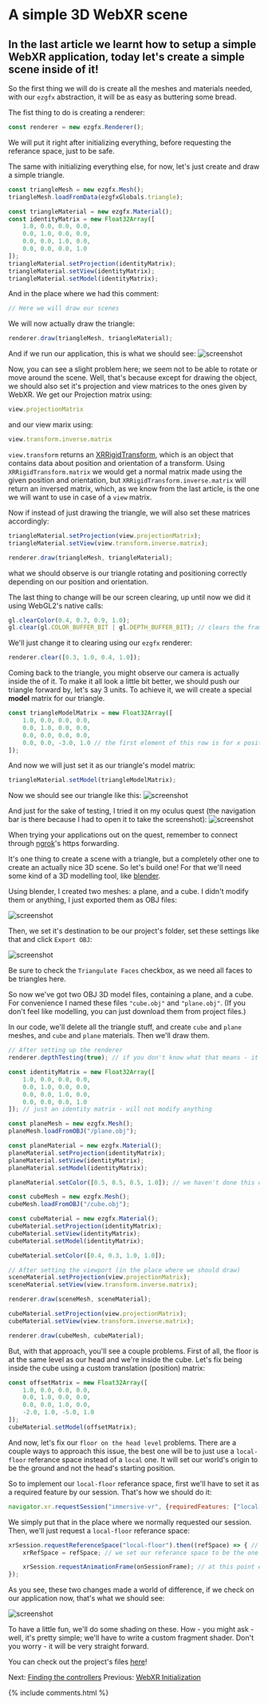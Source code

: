 # A simple 3D WebXR scene

## In the last article we learnt how to setup a simple WebXR application, today let's create a simple scene inside of it! 

So the first thing we will do is create all the meshes and materials needed, with our `ezgfx` abstraction, it will be as easy as buttering some bread.

The fist thing to do is creating a renderer:
```js
const renderer = new ezgfx.Renderer();
```

We will put it right after initializing everything, before requesting the referance space, just to be safe.

The same with initializing everything else, for now, let's just create and draw a simple triangle. 
```js
const triangleMesh = new ezgfx.Mesh();
triangleMesh.loadFromData(ezgfxGlobals.triangle);

const triangleMaterial = new ezgfx.Material();
const identityMatrix = new Float32Array([
	1.0, 0.0, 0.0, 0.0,
	0.0, 1.0, 0.0, 0.0,
	0.0, 0.0, 1.0, 0.0,
	0.0, 0.0, 0.0, 1.0
]);
triangleMaterial.setProjection(identityMatrix);
triangleMaterial.setView(identityMatrix);
triangleMaterial.setModel(identityMatrix);
```

And in the place where we had this comment:
```js
// Here we will draw our scenes
```

We will now actually draw the triangle:
```js
renderer.draw(triangleMesh, triangleMaterial);
```

And if we run our application, this is what we should see:
![screenshot](data/tutorial6/tutorial6_screenshot1.jpg)

Now, you can see a slight problem here; we seem not to be able to rotate or move around the scene. Well, that's because except for drawing the object, we should also set it's projection and view matrices to the ones given by WebXR. We get our Projection matrix using:
```js
view.projectionMatrix
```

and our view marix using:
```js
view.transform.inverse.matrix
```

`view.transform` returns an [XRRigidTransform](https://developer.mozilla.org/en-US/docs/Web/API/XRRigidTransform), which is an object that contains data about position and orientation of a transform. Using `XRRigidTransform.matrix` we would get a normal matrix made using the given position and orientation, but `XRRigidTransform.inverse.matrix` will return an inversed matrix, which, as we know from the last article, is the one we will want to use in case of a `view` matrix.

Now if instead of just drawing the triangle, we will also set these matrices accordingly:
```js
triangleMaterial.setProjection(view.projectionMatrix);
triangleMaterial.setView(view.transform.inverse.matrix);

renderer.draw(triangleMesh, triangleMaterial);
```

what we should observe is our triangle rotating and positioning correctly depending on our position and orientation.

The last thing to change will be our screen clearing, up until now we did it using WebGL2's native calls:
```js
gl.clearColor(0.4, 0.7, 0.9, 1.0);
gl.clear(gl.COLOR_BUFFER_BIT | gl.DEPTH_BUFFER_BIT); // clears the framebuffer (in the next episode we'll implement our ezgfx renderer here - for now, let's just use vanilla WebGL2, as we're not doing anything else than clearing the screen)
```

We'll just change it to clearing using our `ezgfx` renderer:
```js
renderer.clear([0.3, 1.0, 0.4, 1.0]);
```

Coming back to the triangle, you might observe our camera is actually inside the of it. To make it all look a little bit better, we should push our triangle forward by, let's say 3 units. To achieve it, we will create a special **model** matrix for our triangle.
```js
const triangleModelMatrix = new Float32Array([
	1.0, 0.0, 0.0, 0.0,
	0.0, 1.0, 0.0, 0.0,
	0.0, 0.0, 0.0, 0.0,
	0.0, 0.0, -3.0, 1.0 // the first element of this row is for x position, the second for y and the third for z, which means we just offset it by negative three on the z axis
]);
```

And now we will just set it as our triangle's model matrix:
```js
triangleMaterial.setModel(triangleModelMatrix);
```

Now we should see our triangle like this:
![screenshot](data/tutorial6/tutorial6_screenshot2.jpg)

And just for the sake of testing, I tried it on my oculus quest (the navigation bar is there because I had to open it to take the screenshot):
![screenshot](data/tutorial6/tutorial6_screenshot3.jpg)

When trying your applications out on the quest, remember to connect through [ngrok](https://ngrok.com/)'s https forwarding.


It's one thing to create a scene with a triangle, but a completely other one to create an actually nice 3D scene. So let's build one! For that we'll need some kind of a 3D modelling tool, like [blender](https://www.blender.org).

Using blender, I created two meshes: a plane, and a cube. I didn't modify them or anything, I just exported them as OBJ files:

![screenshot](data/tutorial6/tutorial6_screenshot4.png)

Then, we set it's destination to be our project's folder, set these settings like that and click `Export OBJ`:

![screenshot](data/tutorial6/tutorial6_screenshot5.png)

Be sure to check the `Triangulate Faces` checkbox, as we need all faces to be triangles here. 

So now we've got two OBJ 3D model files, containing a plane, and a cube. For convenience I named these files `"cube.obj"` and `"plane.obj"`. (If you don't feel like modelling, you can just download them from project files.)

In our code, we'll delete all the triangle stuff, and create `cube` and `plane` meshes, and `cube` and `plane` materials. Then we'll draw them.
```js
// After setting up the renderer
renderer.depthTesting(true); // if you don't know what that means - it means that our meshes will be rendered properly ¯\_(ツ)_/¯

const identityMatrix = new Float32Array([
	1.0, 0.0, 0.0, 0.0,
	0.0, 1.0, 0.0, 0.0,
	0.0, 0.0, 1.0, 0.0,
	0.0, 0.0, 0.0, 1.0
]); // just an identity matrix - will not modify anything

const planeMesh = new ezgfx.Mesh();
planeMesh.loadFromOBJ("/plane.obj");

const planeMaterial = new ezgfx.Material();
planeMaterial.setProjection(identityMatrix);
planeMaterial.setView(identityMatrix);
planeMaterial.setModel(identityMatrix);

planeMaterial.setColor([0.5, 0.5, 0.5, 1.0]); // we haven't done this one yet - it's responsible for setting the color in which our object will be drawn (at start it's set to white)

const cubeMesh = new ezgfx.Mesh();
cubeMesh.loadFromOBJ("/cube.obj");

const cubeMaterial = new ezgfx.Material();
cubeMaterial.setProjection(identityMatrix);
cubeMaterial.setView(identityMatrix);
cubeMaterial.setModel(identityMatrix);

cubeMaterial.setColor([0.4, 0.3, 1.0, 1.0]);

// After setting the viewport (in the place where we should draw)
sceneMaterial.setProjection(view.projectionMatrix);
sceneMaterial.setView(view.transform.inverse.matrix);

renderer.draw(sceneMesh, sceneMaterial);

cubeMaterial.setProjection(view.projectionMatrix);
cubeMaterial.setView(view.transform.inverse.matrix);

renderer.draw(cubeMesh, cubeMaterial);
```

But, with that approach, you'll see a couple problems. First of all, the floor is at the same level as our head and we're inside the cube.
Let's fix being inside the cube using a custom translation (position) matrix:
```js
const offsetMatrix = new Float32Array([
	1.0, 0.0, 0.0, 0.0,
	0.0, 1.0, 0.0, 0.0,
	0.0, 0.0, 1.0, 0.0,
	-2.0, 1.0, -5.0, 1.0
]);
cubeMaterial.setModel(offsetMatrix);
```

And now, let's fix our `floor on the head level` problems. There are a couple ways to approach this issue, the best one will be to just use a `local-floor` referance space instead of a `local` one. It will set our world's origin to be the ground and not the head's starting position.

So to implement our `local-floor` referance space, first we'll have to set it as a required feature by our session. That's how we should do it:
```js
navigator.xr.requestSession("immersive-vr", {requiredFeatures: ["local-floor"]}).then(onSessionStarted); // request it (start the session), and when the request is handled, call onSessionStarted
```

We simply put that in the place where we normally requested our session. Then, we'll just request a `local-floor` referance space:
```js
xrSession.requestReferenceSpace("local-floor").then((refSpace) => { // we request our referance space - an object that defines where the center of our space lies. Here we request a local-floor referance space - that one defines the center of the world to be where the center of the ground is
	xrRefSpace = refSpace; // we set our referance space to be the one returned by this function

	xrSession.requestAnimationFrame(onSessionFrame); // at this point everything has been set up, so we can finally request an animation frame, on a function with the name of onSessionFrame
});
```

As you see, these two changes made a world of difference, if we check on our application now, that's what we should see:

![screenshot](data/tutorial6/tutorial6_screenshot6.jpg)

To have a little fun, we'll do some shading on these. How - you might ask - well, it's pretty simple; we'll have to write a custom fragment shader. Don't you worry - it will be very straight forward.

You can check out the project's files [here](https://github.com/beProsto/webxr-tutorial/tree/master/projects/tutorial6)!

Next: [Finding the controllers](tutorial7)
Previous: [WebXR Initialization](tutorial5)

<div GITHUB_API_ID="6"></div>

{% include comments.html %}